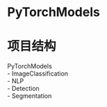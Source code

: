 # PyTorchModels

# 项目结构
PyTorchModels \
	- ImageClassification \
	- NLP \
	- Detection \
	- Segmentation 
